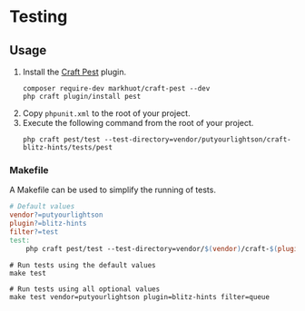 # Testing

## Usage

1. Install the [Craft Pest](https://craft-pest.com) plugin.
    ```shell
    composer require-dev markhuot/craft-pest --dev
    php craft plugin/install pest
    ```
2. Copy `phpunit.xml` to the root of your project.
3. Execute the following command from the root of your project.
    ```shell
    php craft pest/test --test-directory=vendor/putyourlightson/craft-blitz-hints/tests/pest
    ```

### Makefile

A Makefile can be used to simplify the running of tests.

```makefile
# Default values
vendor?=putyourlightson
plugin?=blitz-hints
filter?=test
test:
    php craft pest/test --test-directory=vendor/$(vendor)/craft-$(plugin)/tests/pest --filter=$(filter)
```

```shell
# Run tests using the default values
make test

# Run tests using all optional values
make test vendor=putyourlightson plugin=blitz-hints filter=queue
```
